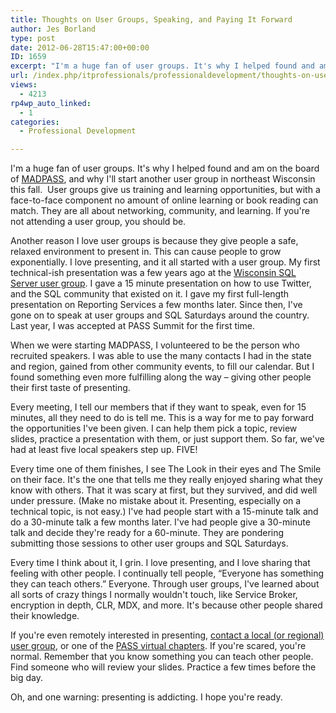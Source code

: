 ```yaml
---
title: Thoughts on User Groups, Speaking, and Paying It Forward
author: Jes Borland
type: post
date: 2012-06-28T15:47:00+00:00
ID: 1659
excerpt: "I'm a huge fan of user groups. It's why I helped found and am on the board of MADPASS, and why I'll start another user group in northeast Wisconsin this fall.  User groups give us training and learning opportunities, but with a face-to-face component no&hellip;"
url: /index.php/itprofessionals/professionaldevelopment/thoughts-on-user-groups-speaking/
views:
  - 4213
rp4wp_auto_linked:
  - 1
categories:
  - Professional Development

---
```

I'm a huge fan of user groups. It's why I helped found and am on the board of [MADPASS][1], and why I'll start another user group in northeast Wisconsin this fall.  User groups give us training and learning opportunities, but with a face-to-face component no amount of online learning or book reading can match. They are all about networking, community, and learning. If you're not attending a user group, you should be.

Another reason I love user groups is because they give people a safe, relaxed environment to present in. This can cause people to grow exponentially. I love presenting, and it all started with a user group. My first technical-ish presentation was a few years ago at the [Wisconsin SQL Server user group][2]. I gave a 15 minute presentation on how to use Twitter, and the SQL community that existed on it. I gave my first full-length presentation on Reporting Services a few months later. Since then, I've gone on to speak at user groups and SQL Saturdays around the country. Last year, I was accepted at PASS Summit for the first time.

When we were starting MADPASS, I volunteered to be the person who recruited speakers. I was able to use the many contacts I had in the state and region, gained from other community events, to fill our calendar. But I found something even more fulfilling along the way – giving other people their first taste of presenting.

Every meeting, I tell our members that if they want to speak, even for 15 minutes, all they need to do is tell me. This is a way for me to pay forward the opportunities I've been given. I can help them pick a topic, review slides, practice a presentation with them, or just support them. So far, we've had at least five local speakers step up. FIVE!

Every time one of them finishes, I see The Look in their eyes and The Smile on their face. It's the one that tells me they really enjoyed sharing what they know with others. That it was scary at first, but they survived, and did well under pressure. (Make no mistake about it. Presenting, especially on a technical topic, is not easy.) I've had people start with a 15-minute talk and do a 30-minute talk a few months later. I've had people give a 30-minute talk and decide they're ready for a 60-minute. They are pondering submitting those sessions to other user groups and SQL Saturdays.

Every time I think about it, I grin. I love presenting, and I love sharing that feeling with other people. I continually tell people, “Everyone has something they can teach others.” Everyone. Through user groups, I've learned about all sorts of crazy things I normally wouldn't touch, like Service Broker, encryption in depth, CLR, MDX, and more. It's because other people shared their knowledge.

If you're even remotely interested in presenting, [contact a local (or regional) user group][3], or one of the [PASS virtual chapters][4]. If you're scared, you're normal. Remember that you know something you can teach other people. Find someone who will review your slides. Practice a few times before the big day.

Oh, and one warning: presenting is addicting. I hope you're ready.

[][5]

<p style="text-align: center;">
  <img src="http://farm7.staticflickr.com/6064/6080273098_b0dde73799_m.jpg" alt="" />
</p>

 [1]: http://madpass.org/
 [2]: http://wisconsin.sqlpass.org/
 [3]: http://www.sqlpass.org/PASSChapters/LocalChapters.aspx
 [4]: http://www.sqlpass.org/PASSChapters/VirtualChapters.aspx
 [5]: http://www.flickr.com/photos/grand_canyon_nps/6080273098/lightbox/